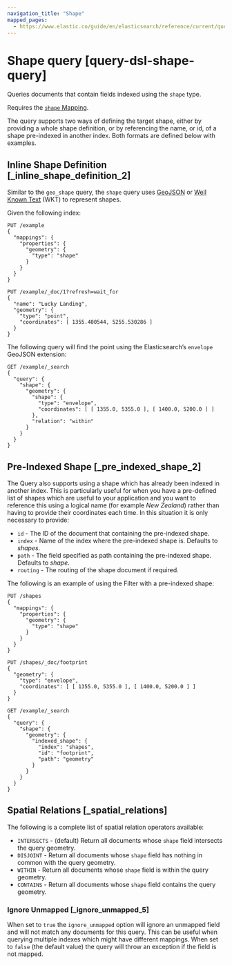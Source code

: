 ```yaml
---
navigation_title: "Shape"
mapped_pages:
  - https://www.elastic.co/guide/en/elasticsearch/reference/current/query-dsl-shape-query.html
---
```


# Shape query [query-dsl-shape-query]


Queries documents that contain fields indexed using the `shape` type.

Requires the [`shape` Mapping](/reference/elasticsearch/mapping-reference/shape.md).

The query supports two ways of defining the target shape, either by providing a whole shape definition, or by referencing the name, or id, of a shape pre-indexed in another index. Both formats are defined below with examples.

## Inline Shape Definition [_inline_shape_definition_2]

Similar to the `geo_shape` query, the `shape` query uses [GeoJSON](http://geojson.org) or [Well Known Text](https://en.wikipedia.org/wiki/Well-known_text_representation_of_geometry) (WKT) to represent shapes.

Given the following index:

```console
PUT /example
{
  "mappings": {
    "properties": {
      "geometry": {
        "type": "shape"
      }
    }
  }
}

PUT /example/_doc/1?refresh=wait_for
{
  "name": "Lucky Landing",
  "geometry": {
    "type": "point",
    "coordinates": [ 1355.400544, 5255.530286 ]
  }
}
```

The following query will find the point using the Elasticsearch’s `envelope` GeoJSON extension:

```console
GET /example/_search
{
  "query": {
    "shape": {
      "geometry": {
        "shape": {
          "type": "envelope",
          "coordinates": [ [ 1355.0, 5355.0 ], [ 1400.0, 5200.0 ] ]
        },
        "relation": "within"
      }
    }
  }
}
```


## Pre-Indexed Shape [_pre_indexed_shape_2]

The Query also supports using a shape which has already been indexed in another index. This is particularly useful for when you have a pre-defined list of shapes which are useful to your application and you want to reference this using a logical name (for example *New Zealand*) rather than having to provide their coordinates each time. In this situation it is only necessary to provide:

* `id` - The ID of the document that containing the pre-indexed shape.
* `index` - Name of the index where the pre-indexed shape is. Defaults to *shapes*.
* `path` - The field specified as path containing the pre-indexed shape. Defaults to *shape*.
* `routing` - The routing of the shape document if required.

The following is an example of using the Filter with a pre-indexed shape:

```console
PUT /shapes
{
  "mappings": {
    "properties": {
      "geometry": {
        "type": "shape"
      }
    }
  }
}

PUT /shapes/_doc/footprint
{
  "geometry": {
    "type": "envelope",
    "coordinates": [ [ 1355.0, 5355.0 ], [ 1400.0, 5200.0 ] ]
  }
}

GET /example/_search
{
  "query": {
    "shape": {
      "geometry": {
        "indexed_shape": {
          "index": "shapes",
          "id": "footprint",
          "path": "geometry"
        }
      }
    }
  }
}
```


## Spatial Relations [_spatial_relations]

The following is a complete list of spatial relation operators available:

* `INTERSECTS` - (default) Return all documents whose `shape` field intersects the query geometry.
* `DISJOINT` - Return all documents whose `shape` field has nothing in common with the query geometry.
* `WITHIN` - Return all documents whose `shape` field is within the query geometry.
* `CONTAINS` - Return all documents whose `shape` field contains the query geometry.


### Ignore Unmapped [_ignore_unmapped_5]

When set to `true` the `ignore_unmapped` option will ignore an unmapped field and will not match any documents for this query. This can be useful when querying multiple indexes which might have different mappings. When set to `false` (the default value) the query will throw an exception if the field is not mapped.


